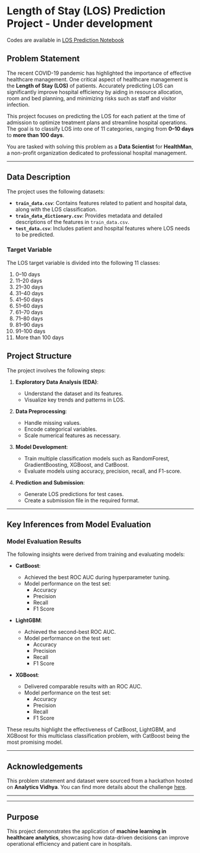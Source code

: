 # Length of Stay (LOS) Prediction Project - Under development

Codes are available in [LOS Prediction Notebook](./Code)

## **Problem Statement**
The recent COVID-19 pandemic has highlighted the importance of effective healthcare management. One critical aspect of healthcare management is the **Length of Stay (LOS)** of patients. Accurately predicting LOS can significantly improve hospital efficiency by aiding in resource allocation, room and bed planning, and minimizing risks such as staff and visitor infection.

This project focuses on predicting the LOS for each patient at the time of admission to optimize treatment plans and streamline hospital operations. The goal is to classify LOS into one of 11 categories, ranging from **0–10 days** to **more than 100 days**.

You are tasked with solving this problem as a **Data Scientist** for **HealthMan**, a non-profit organization dedicated to professional hospital management.

---

## **Data Description**
The project uses the following datasets:

- **`train_data.csv`**: Contains features related to patient and hospital data, along with the LOS classification.
- **`train_data_dictionary.csv`**: Provides metadata and detailed descriptions of the features in `train_data.csv`.
- **`test_data.csv`**: Includes patient and hospital features where LOS needs to be predicted.

### **Target Variable**
The LOS target variable is divided into the following 11 classes:
1. 0–10 days
2. 11–20 days
3. 21–30 days
4. 31–40 days
5. 41–50 days
6. 51–60 days
7. 61–70 days
8. 71–80 days
9. 81–90 days
10. 91–100 days
11. More than 100 days

## **Project Structure**
The project involves the following steps:

1. **Exploratory Data Analysis (EDA)**:
   - Understand the dataset and its features.
   - Visualize key trends and patterns in LOS.

2. **Data Preprocessing**:
   - Handle missing values.
   - Encode categorical variables.
   - Scale numerical features as necessary.

3. **Model Development**:
   - Train multiple classification models such as RandomForest, GradientBoosting, XGBoost, and CatBoost.
   - Evaluate models using accuracy, precision, recall, and F1-score.

4. **Prediction and Submission**:
   - Generate LOS predictions for test cases.
   - Create a submission file in the required format.

---

## **Key Inferences from Model Evaluation**
### **Model Evaluation Results**
The following insights were derived from training and evaluating models:

- **CatBoost**:
  - Achieved the best ROC AUC during hyperparameter tuning.
  - Model performance on the test set:
    - Accuracy
    - Precision
    - Recall
    - F1 Score

- **LightGBM**:
  - Achieved the second-best ROC AUC.
  - Model performance on the test set:
    - Accuracy
    - Precision
    - Recall
    - F1 Score

- **XGBoost**:
  - Delivered comparable results with an ROC AUC.
  - Model performance on the test set:
    - Accuracy
    - Precision
    - Recall
    - F1 Score

These results highlight the effectiveness of CatBoost, LightGBM, and XGBoost for this multiclass classification problem, with CatBoost being the most promising model.

---

## **Acknowledgements**
This problem statement and dataset were sourced from a hackathon hosted on **Analytics Vidhya**. You can find more details about the challenge [here](https://datahack.analyticsvidhya.com/contest/janatahack-healthcare-analytics-ii/#ProblemStatement).

---


---

## **Purpose**
This project demonstrates the application of **machine learning in healthcare analytics**, showcasing how data-driven decisions can improve operational efficiency and patient care in hospitals.
